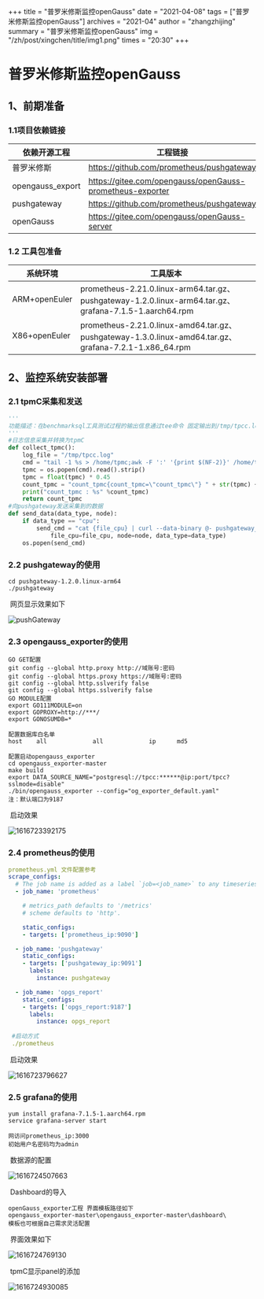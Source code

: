 +++
title = "普罗米修斯监控openGauss"
date = "2021-04-08"
tags = ["普罗米修斯监控openGauss"]
archives = "2021-04"
author = "zhangzhijing"
summary = "普罗米修斯监控openGauss"
img = "/zh/post/xingchen/title/img1.png"
times = "20:30"
+++

# 普罗米修斯监控openGauss

## 1、前期准备

### 1.1项目依赖链接

| 依赖开源工程     | 工程链接                                       |
| ---------------- | ---------------------------------------------- |
| 普罗米修斯       | https://github.com/prometheus/pushgateway      |
| opengauss_export | https://gitee.com/opengauss/openGauss-prometheus-exporter |
| pushgateway      | https://github.com/prometheus/pushgateway      |
| openGauss        | https://gitee.com/opengauss/openGauss-server   |



### 1.2 工具包准备

| 系统环境      | 工具版本                                                     |
| ------------- | ------------------------------------------------------------ |
| ARM+openEuler | prometheus-2.21.0.linux-arm64.tar.gz、pushgateway-1.2.0.linux-arm64.tar.gz、grafana-7.1.5-1.aarch64.rpm |
| X86+openEuler | prometheus-2.21.0.linux-amd64.tar.gz、pushgateway-1.3.0.linux-amd64.tar.gz、grafana-7.2.1-1.x86_64.rpm |



## 2、监控系统安装部署

### 2.1  tpmC采集和发送

```python
'''
功能描述：在benchmarksql工具测试过程的输出信息通过tee命令 固定输出到/tmp/tpcc.log（便于在不同环境上部署），采集函数从/tmp/tpcc.log文件获取到tpmC值，发送函数将值发送到pushgateway服务。
'''
#日志信息采集并转换为tpmC
def collect_tpmc():
    log_file = "/tmp/tpcc.log"
    cmd = "tail -1 %s > /home/tpmc;awk -F ':' '{print $(NF-2)}' /home/tpmc | awk '{print $1}'" % log_file
    tpmc = os.popen(cmd).read().strip()
    tpmc = float(tpmc) * 0.45
    count_tpmc = "count_tpmc{count_tpmc=\"count_tpmc\"} " + str(tpmc) + "\n"
    print("count_tpmc : %s" %count_tpmc)
    return count_tpmc
#向pushgateway发送采集到的数据
def send_data(data_type, node):
    if data_type == "cpu":
        send_cmd = "cat {file_cpu} | curl --data-binary @- pushgateway_ip:port/metrics/job/{node}/instance/{data_type}".format(
            file_cpu=file_cpu, node=node, data_type=data_type)
    os.popen(send_cmd)
```

### 2.2 pushgateway的使用

```
cd pushgateway-1.2.0.linux-arm64
./pushgateway
```

​    网页显示效果如下

![pushGateway](../images/pushGateway.png)



### 2.3 opengauss_exporter的使用

```
GO GET配置
git config --global http.proxy http://域账号:密码
git config --global https.proxy https://域账号:密码
git config --global http.sslverify false
git config --global https.sslverify false
GO MODULE配置
export GO111MODULE=on
export GOPROXY=http://***/
export GONOSUMDB=*

配置数据库白名单
host    all             all             ip      md5

配置启动opengauss_exporter
cd opengauss_exporter-master
make build
export DATA_SOURCE_NAME="postgresql://tpcc:******@ip:port/tpcc?sslmode=disable"
./bin/opengauss_exporter --config="og_exporter_default.yaml"
注：默认端口为9187
```

​    启动效果

![1616723392175](../images/opengauss-export.png)

### 2.4 prometheus的使用

```yml
prometheus.yml 文件配置参考
scrape_configs:
  # The job name is added as a label `job=<job_name>` to any timeseries scraped from this config.
  - job_name: 'prometheus'

    # metrics_path defaults to '/metrics'
    # scheme defaults to 'http'.

    static_configs:
    - targets: ['prometheus_ip:9090']

  - job_name: 'pushgateway'
    static_configs:
    - targets: ['pushgateway_ip:9091']
      labels:
        instance: pushgateway

  - job_name: 'opgs_report'
    static_configs:
    - targets: ['opgs_report:9187']
      labels:
        instance: opgs_report
 
 #启动方式
 ./prometheus
```

​    启动效果

![1616723796627](../images/普罗米修斯启动效果.png)





### 2.5 grafana的使用

```
yum install grafana-7.1.5-1.aarch64.rpm
service grafana-server start

网访问prometheus_ip:3000
初始用户名密码均为admin
```

​    数据源的配置

![1616724507663](../images/数据源的配置.png)

​    Dashboard的导入

```
openGauss_exporter工程 界面模板路径如下
opengauss_exporter-master\opengauss_exporter-master\dashboard\
模板也可根据自己需求灵活配置
```

​    界面效果如下

![1616724769130](../images/Dashboard显示.png)

​    tpmC显示panel的添加

![1616724930085](../images/tpmC.png)

